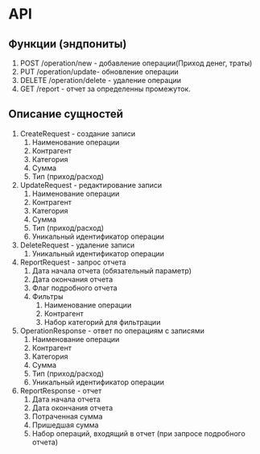 # API

## Функции (эндпониты)

1. POST /operation/new - добавление операции(Приход денег, траты)
2. PUT /operation/update- обновление операции
3. DELETE /operation/delete - удаление операции
4. GET /report - отчет за определенны промежуток.

## Описание сущностей

1. CreateRequest - создание записи
    1. Наименование операции
    2. Контрагент
    3. Категория
    4. Сумма
    5. Тип (приход/расход)
2. UpdateRequest - редактирование записи
    1. Наименование операции
    2. Контрагент
    3. Категория
    4. Сумма
    5. Тип (приход/расход)
    6. Уникальный идентификатор операции
3. DeleteRequest - удаление записи
    1. Уникальный идентификатор операции
4. ReportRequest - запрос отчета
    1. Дата начала отчета (обязательный параметр)
    2. Дата окончания отчета
    3. Флаг подробного отчета
    4. Фильтры
        1. Наименование операции
        2. Контрагент
        3. Набор категорий для фильтрации
5. OperationResponse - ответ по операциям с записями
    1. Наименование операции
    2. Контрагент
    3. Категория
    4. Сумма
    5. Тип (приход/расход)
    6. Уникальный идентификатор операции
6. ReportResponse - отчет
    1. Дата начала отчета
    2. Дата окончания отчета
    3. Потраченная сумма
    4. Пришедшая сумма
    5. Набор операций, входящий в отчет (при запросе подробного отчета)
